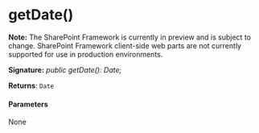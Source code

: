 # getDate()
**Note:** The SharePoint Framework is currently in preview and is subject to change. SharePoint Framework client-side web parts are not currently supported for use in production environments.





**Signature:** _public getDate(): Date;_

**Returns**: `Date`





#### Parameters
None


